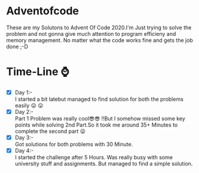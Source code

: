 # Adventofcode
These are my Solutons to Advent Of Code 2020.I'm Just trying to solve the problem and not gonna give much attention to program efficieny and memory management. No matter what the code works fine and gets the job done ;-D  

# Time-Line ⌚ 
- [x] Day 1:-   
            I started a bit latebut managed to find solution for both the problems easily 😛 😛 
- [x] Day 2:-   
            Part 1 Problem  was really  cool😎😎 !!But I somehow missed some key points while solving 2nd Part.So it took me around 35+ Minutes to complete the second part 😛   
- [x] Day 3:-    
            Got solutions for both problems with 30 Minute. 
- [x] Day 4:-    
            I started the challenge after 5 Hours. Was really busy with some university stuff and assignments. But managed to find a simple solution.  